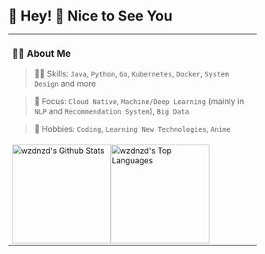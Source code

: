 #  🙋 Hey! 👋 Nice to See You
<table>
  
<tr><td>

### 👨‍💻 About Me

> 🏃‍♂️ Skills: `Java`, `Python`, `Go`, `Kubernetes`, `Docker`, `System Design` and more

> 👀 Focus: `Cloud Native`, `Machine/Deep Learning` (mainly in `NLP` and `Recommendation System`), `Big Data`

> 🤩 Hobbies: `Coding`, `Learning New Technologies`, `Anime`

</td></tr>

<tr><td>

<div style="display: flex; align-items: flex-start;">
  <img src="https://github-readme-stats.vercel.app/api?username=wzdnzd&count_private=true&&show_icons=true&line_height=28" alt="wzdnzd's Github Stats" style="height: 200px; width: auto;">
  <img src="https://github-readme-stats.vercel.app/api/top-langs/?username=wzdnzd&layout=compact&theme&langs_count=10&hide=smarty&exclude_repo=jMetal" alt="wzdnzd's Top Languages" style="height: 200px; width: auto;">
</div>

</td></tr>

</table>



